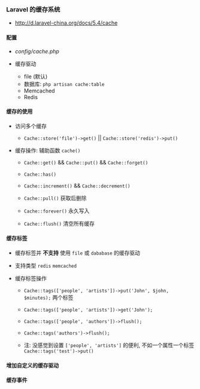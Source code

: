 ### Laravel 的缓存系统
* http://d.laravel-china.org/docs/5.4/cache


#### 配置
* *config/cache.php*

* 缓存驱动
    * file (默认)
    * 数据库: `php artisan cache:table`
    * Memcached
    * Redis


#### 缓存的使用
* 访问多个缓存
    * `Cache::store('file')->get()` || `Cache::store('redis')->put()`

* 缓存操作: 辅助函数 `cache()`
    * `Cache::get()` && `Cache::put()` && `Cache::forget()`

    * `Cache::has()`

    * `Cache::increment()` && `Cache::decrement()`

    * `Cache::pull()` 获取后删除

    * `Cache::forever()` 永久写入

    * `Cache::flush()` 清空所有缓存


#### 缓存标签
* 缓存标签并 **不支持** 使用 `file` 或 `dababase` 的缓存驱动

* 支持类型 `redis` `memcached`

* 缓存标签操作
    * `Cache::tags(['people', 'artists'])->put('John', $john, $minutes);` 两个标签

    * `Cache::tags(['people', 'artists'])->get('John');`

    * `Cache::tags(['people', 'authors'])->flush();`

    * `Cache::tags('authors')->flush();`

    * 注: 没感觉到设置 `['people', 'artists']` 的便利, 不如一个属性一个标签 `Cache::tags('test')->put()`


#### 增加自定义的缓存驱动


#### 缓存事件
